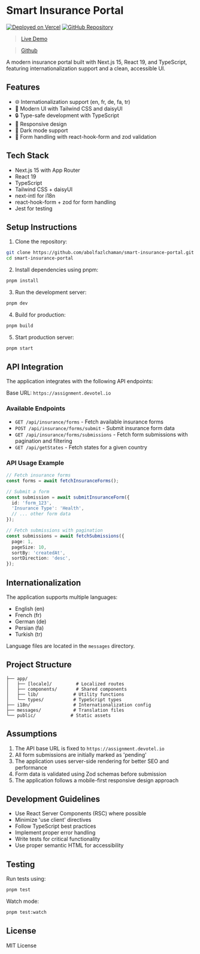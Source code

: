# Smart Insurance Portal

[![Deployed on Vercel](https://img.shields.io/badge/Deployed%20on-Vercel-black)](https://insurance-devotel.vercel.app/)
[![GitHub Repository](https://img.shields.io/badge/GitHub-Repository-blue)](https://github.com/abolfazlchaman/smart-insurance-portal)

> [Live Demo](https://insurance-devotel.vercel.app/)

> [Github](https://github.com/abolfazlchaman/smart-insurance-portal)

A modern insurance portal built with Next.js 15, React 19, and TypeScript, featuring internationalization support and a clean, accessible UI.

## Features

- 🌐 Internationalization support (en, fr, de, fa, tr)
- 🎨 Modern UI with Tailwind CSS and daisyUI
- 🔒 Type-safe development with TypeScript
- 📱 Responsive design
- 🌙 Dark mode support
- 📝 Form handling with react-hook-form and zod validation

## Tech Stack

- Next.js 15 with App Router
- React 19
- TypeScript
- Tailwind CSS + daisyUI
- next-intl for i18n
- react-hook-form + zod for form handling
- Jest for testing

## Setup Instructions

1. Clone the repository:

```bash
git clone https://github.com/abolfazlchaman/smart-insurance-portal.git
cd smart-insurance-portal
```

2. Install dependencies using pnpm:

```bash
pnpm install
```

3. Run the development server:

```bash
pnpm dev
```

4. Build for production:

```bash
pnpm build
```

5. Start production server:

```bash
pnpm start
```

## API Integration

The application integrates with the following API endpoints:

Base URL: `https://assignment.devotel.io`

### Available Endpoints

- `GET /api/insurance/forms` - Fetch available insurance forms
- `POST /api/insurance/forms/submit` - Submit insurance form data
- `GET /api/insurance/forms/submissions` - Fetch form submissions with pagination and filtering
- `GET /api/getStates` - Fetch states for a given country

### API Usage Example

```typescript
// Fetch insurance forms
const forms = await fetchInsuranceForms();

// Submit a form
const submission = await submitInsuranceForm({
  id: 'form_123',
  'Insurance Type': 'Health',
  // ... other form data
});

// Fetch submissions with pagination
const submissions = await fetchSubmissions({
  page: 1,
  pageSize: 10,
  sortBy: 'createdAt',
  sortDirection: 'desc',
});
```

## Internationalization

The application supports multiple languages:

- English (en)
- French (fr)
- German (de)
- Persian (fa)
- Turkish (tr)

Language files are located in the `messages` directory.

## Project Structure

```
├── app/
│   ├── [locale]/         # Localized routes
│   ├── components/       # Shared components
│   ├── lib/             # Utility functions
│   └── types/           # TypeScript types
├── i18n/                # Internationalization config
├── messages/            # Translation files
└── public/             # Static assets
```

## Assumptions

1. The API base URL is fixed to `https://assignment.devotel.io`
2. All form submissions are initially marked as 'pending'
3. The application uses server-side rendering for better SEO and performance
4. Form data is validated using Zod schemas before submission
5. The application follows a mobile-first responsive design approach

## Development Guidelines

- Use React Server Components (RSC) where possible
- Minimize 'use client' directives
- Follow TypeScript best practices
- Implement proper error handling
- Write tests for critical functionality
- Use proper semantic HTML for accessibility

## Testing

Run tests using:

```bash
pnpm test
```

Watch mode:

```bash
pnpm test:watch
```

## License

MIT License
